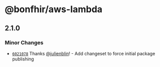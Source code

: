 # @bonfhir/aws-lambda

## 2.1.0

### Minor Changes

- [`6021078`](https://github.com/bonfhir/bonfhir/commit/6021078346b2c371586591dcb0e9317f062e53d0) Thanks [@julienblin](https://github.com/julienblin)! - Add changeset to force initial package publishing
